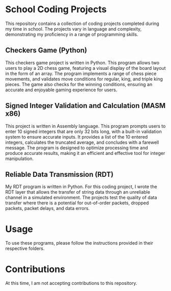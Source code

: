 # School Coding Projects
This repository contains a collection of coding projects completed during my time in school. The projects vary in language and complexity, demonstrating my proficiency in a range of programming skills.

## Checkers Game (Python)
This checkers game project is written in Python. This program allows two users to play a 2D chess game, featuring a visual display of the board layout in the form of an array. The program implements a range of chess piece movements, and validates move conditions for regular, king, and triple king pieces. The game also checks for the winning conditions, ensuring an accurate and enjoyable gaming experience for users.

## Signed Integer Validation and Calculation (MASM x86)
This project is written in Assembly language. This program prompts users to enter 10 signed integers that are only 32 bits long, with a built-in validation system to ensure accurate inputs. It provides a list of the 10 entered integers, calculates the truncated average, and concludes with a farewell message. The program is designed to optimize processing time and produce accurate results, making it an efficient and effective tool for integer manipulation.

## Reliable Data Transmission (RDT)
My RDT program is written in Python. For this coding project, I wrote the RDT layer that allows the transfer of string data through an unreliable channel in a simulated environment. The projects test the quality of data transfer where there is a potential for out-of-order packets, dropped packets, packet delays, and data errors. 

# Usage
To use these programs, please follow the instructions provided in their respective folders.

# Contributions
At this time, I am not accepting contributions to this repository.
